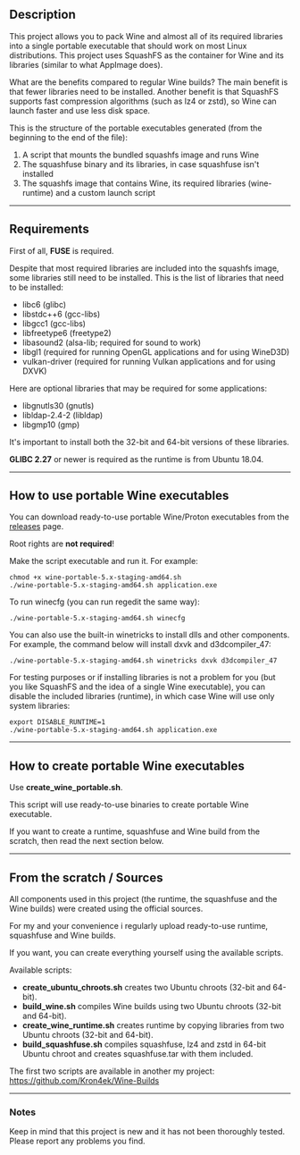 ## Description

This project allows you to pack Wine and almost all of its required libraries into a single portable executable that should work on most Linux distributions. This project uses SquashFS as the container for Wine and its libraries (similar to what AppImage does).

What are the benefits compared to regular Wine builds? The main benefit is that fewer libraries need to be installed. Another benefit is that SquashFS supports fast compression algorithms (such as lz4 or zstd), so Wine can launch faster and use less disk space.

This is the structure of the portable executables generated (from the beginning to the end of the file):

1. A script that mounts the bundled squashfs image and runs Wine
2. The squashfuse binary and its libraries, in case squashfuse isn't installed
3. The squashfs image that contains Wine, its required libraries (wine-runtime)
and a custom launch script

---

## Requirements

First of all, **FUSE** is required.

Despite that most required libraries are included into the squashfs image, some libraries still need to be installed. This is the list of libraries that need to be installed:

* libc6 (glibc)
* libstdc++6 (gcc-libs)
* libgcc1 (gcc-libs)
* libfreetype6 (freetype2)
* libasound2 (alsa-lib; required for sound to work)
* libgl1 (required for running OpenGL applications and for using WineD3D)
* vulkan-driver (required for running Vulkan applications and for using DXVK)

Here are optional libraries that may be required for some applications:

* libgnutls30 (gnutls)
* libldap-2.4-2 (libldap)
* libgmp10 (gmp)

It's important to install both the 32-bit and 64-bit versions of these libraries.

**GLIBC 2.27** or newer is required as the runtime is from Ubuntu 18.04.

---

## How to use portable Wine executables

You can download ready-to-use portable Wine/Proton executables from the [releases](https://github.com/Kron4ek/wine-portable-executable/releases) page.

Root rights are **not required**!

Make the script executable and run it. For example:

    chmod +x wine-portable-5.x-staging-amd64.sh
    ./wine-portable-5.x-staging-amd64.sh application.exe

To run winecfg (you can run regedit the same way):

    ./wine-portable-5.x-staging-amd64.sh winecfg
    
You can also use the built-in winetricks to install dlls and other components. For example, the command below will install dxvk and d3dcompiler_47:

    ./wine-portable-5.x-staging-amd64.sh winetricks dxvk d3dcompiler_47
    
For testing purposes or if installing libraries is not a problem for you (but you like SquashFS and the idea of a single Wine executable), you can disable the included libraries (runtime), in which case Wine will use only system libraries:

    export DISABLE_RUNTIME=1
    ./wine-portable-5.x-staging-amd64.sh application.exe

---

## How to create portable Wine executables

Use **create_wine_portable.sh**. 

This script will use ready-to-use binaries to create portable Wine executable.

If you want to create a runtime, squashfuse and Wine build from the scratch, then read the next section below.

---

## From the scratch / Sources

All components used in this project (the runtime, the squashfuse and the Wine builds) were created using the official sources.

For my and your convenience i regularly upload ready-to-use runtime, squashfuse and Wine builds.

If you want, you can create everything yourself using the available scripts.

Available scripts:

* **create_ubuntu_chroots.sh** creates two Ubuntu chroots (32-bit and 64-bit).
* **build_wine.sh** compiles Wine builds using two Ubuntu chroots (32-bit and 64-bit).
* **create_wine_runtime.sh** creates runtime by copying libraries from two Ubuntu chroots (32-bit and 64-bit).
* **build_squashfuse.sh** compiles squashfuse, lz4 and zstd in 64-bit Ubuntu chroot and creates squashfuse.tar with them included.

The first two scripts are available in another my project: https://github.com/Kron4ek/Wine-Builds

---

### Notes

Keep in mind that this project is new and it has not been thoroughly tested. Please report any problems you find.
